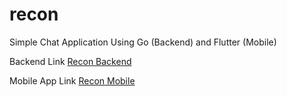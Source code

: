 # recon
Simple Chat Application Using Go (Backend) and Flutter (Mobile)

Backend Link <a href=https://github.com/lord-tx/recon-backend> Recon Backend </a>

Mobile App Link <a href=https://github.com/lord-tx/recon_mobile> Recon Mobile </a>
